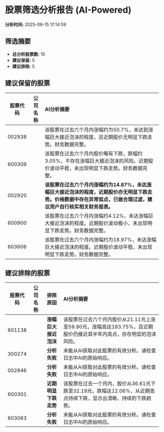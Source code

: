# 股票筛选分析报告 (AI-Powered)

**分析时间:** 2025-09-15 17:14:59

## 筛选摘要

- **总分析股票数:** 10
- **建议保留:** 5
- **建议排除:** 5

## 建议保留的股票

| 股票代码 | 公司名称 | AI分析摘要 |
|:---:|:---:|:---|
| 002938 |  | 该股票在过去六个月内涨幅约为50.7%，未达到涨幅巨大接近泡沫的程度，且近期股价无明显下跌走势。财务数据完整。 |
| 600309 |  | 该股票在过去六个月内股价略有下跌，跌幅约3.05%，不存在涨幅巨大接近泡沫的风险。近期股价波动平稳，未出现明显下跌走势。财务数据完整。 |
| 002920 |  | **该股票在过去六个月内涨幅约为14.87%，未达涨幅巨大接近泡沫的程度，近期股价亦无明显下跌走势。价格数据中存在异常低点，已做合理过滤，建议用户自行核实相关财务报表。** |
| 600900 |  | 该股票在过去六个月内涨幅约4.12%，未达涨幅巨大接近泡沫的程度。近期股价波动极小，未出现明显下跌走势。财务数据完整。 |
| 603606 |  | 该股票在过去六个月内涨幅约为18.97%，未达涨幅巨大接近泡沫的程度。近期股价波动平稳，未出现明显下跌走势。财务数据完整。 |

## 建议排除的股票

| 股票代码 | 公司名称 | 排除原因 | AI分析摘要 |
|:---:|:---:|:---:|:---|
| 601138 |  | **涨幅巨大接近泡沫** | 该股票在过去六个月内股价从21.11元上涨至59.90元，涨幅高达183.75%，且近期股价仍接近其半年内高点，存在明显的泡沫风险。 |
| 300274 |  | **分析失败** | 未能从AI获取对此股票的有效分析。请检查日志中AI的原始响应。 |
| 002846 |  | **分析失败** | 未能从AI获取对此股票的有效分析。请检查日志中AI的原始响应。 |
| 600301 |  | **近期明显下跌走势** | 该股票在过去一个月内，股价从36.61元下跌至32.19元，跌幅达12.06%，从近期高点持续下跌，显示出清晰、持续的下跌趋势。 |
| 603063 |  | **分析失败** | 未能从AI获取对此股票的有效分析。请检查日志中AI的原始响应。 |
